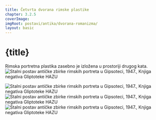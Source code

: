 ```yaml
---
title: Četvrta dvorana rimske plastike
chapter: 3.2.5
coverImage: 
imgRoot: postavi/antika/dvorana-romanizma/
layout: basic
---
```


# {title}

Rimska portretna plastika zasebno je izložena u prostoriji drugog kata.
![Stalni postav antičke zbirke rimskih portreta u Gipsoteci, 1947., Knjiga negativa Gliptoteke HAZU]({imgRoot}G-D-57.jpg 'Stalni postav antičke zbirke rimskih portreta, 1947.')

![Stalni postav antičke zbirke rimskih portreta u Gipsoteci, 1947., Knjiga negativa Gliptoteke HAZU]({imgRoot}G-D-58.jpg 'Stalni postav antičke zbirke rimskih portreta, 1947.')
![Stalni postav antičke zbirke rimskih portreta u Gipsoteci, 1947., Knjiga negativa Gliptoteke HAZU]({imgRoot}G-D-61.jpg 'Stalni postav antičke zbirke rimskih portreta, 1947.')
![Stalni postav antičke zbirke rimskih portreta u Gipsoteci, 1947., Knjiga negativa Gliptoteke HAZU]({imgRoot}G-D-59.jpg 'Stalni postav antičke zbirke rimskih portreta, 1947.')
